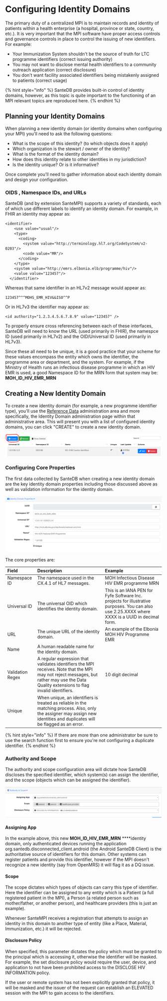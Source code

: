 # Configuring Identity Domains

The primary duty of a centralized MPI is to maintain records and identity of patients within a health enterprise \(a hospital, province or state, country, etc.\). It is very important that the MPI software have proper access controls and governance controls in place to control the issuing of new identifiers. For example:

* Your Immunization System shouldn't be the source of truth for LTC programme identifiers \(correct issuing authority\)
* You may not want to disclose mental health identifiers to a community outreach application \(correct disclosure\)
* You don't want facility associated identifiers being mistakenly assigned to patients  \(correct usage\)

{% hint style="info" %}
SanteDB provides built-in control of identity domains, however, as this topic is quite important to the functioning of an MPI relevant topics are reproduced here.
{% endhint %}

## Planning your Identity Domains

When planning a new identity domain \(or identity domains when configuring your MPI\) you'll need to ask the following questions:

* What is the scope of this identity? \(to which objects does it apply\)
* Which organization is the stewart / owner of the identity?
* What is the format of the identity domain?
* How does this identity relate to other identities in my jurisdiction?
* Is the identity unique? Or is it informative?

Once complete you'll need to gather information about each identity domain and design your configuration.

### OIDS , Namespace IDs, and URLs

SanteDB \(and by extension SanteMPI\) supports a variety of standards, each of which use different labels to identify an identity domain. For example, in FHIR an identity may appear as:

```markup
<identifier> 
    <use value="usual"/> 
    <type> 
      <coding> 
        <system value="http://terminology.hl7.org/CodeSystem/v2-0203"/> 
        <code value="MR"/> 
      </coding> 
    </type> 
    <system value="http://emrs.elbonia.elb/programme/hiv"/> 
    <value value="123457"/> 
  </identifier> 
```

Whereas that same identifier in an HL7v2 message would appear as:

```markup
123457^^^MOHS_EMR_HIV&&ISO^^P
```

Or in HL7v3 the identifier may appear as:

```markup
<id authority="1.2.3.4.5.6.7.8.9" value="123457" />
```

To properly ensure cross referencing between each of these interfaces, SanteDB will need to know the URL \(used primarily in FHIR\), the namespce ID \(used primarily in HL7v2\) and the OID/Universal ID \(used primarily in HL7v3\).

Since these all need to be unique, it is a good practice that your scheme for these values encompass the entity which owns the identifier, the programme area or department, and the system. For example, if the Ministry of Health runs an infectious disease programme in which an HIV EMR is used, a good Namespace ID for the MRN form that system may be: **MOH\_ID\_HIV\_EMR\_MRN** 

## Creating a New Identity Domain

To create a new identity domain \(for example, a new programme identifier type\), you'll use the [Reference Data](../santedb/operations/reference-data-administration.md) administration area and more specifically, the Identity Domain administration page within that administrative area. This will present you with a list of configured identity domains, you can click "CREATE" to create a new identity domain.

![](../.gitbook/assets/image%20%2826%29.png)

### Configuring Core Properties

The first data collected by SanteDB when creating a new identity domain are the key identity domain properties including those discussed above as well as validation information for the identity domain.

![](../.gitbook/assets/image%20%2813%29.png)

The core properties are:

| Field | Description | Example |
| :--- | :--- | :--- |
| Namespace ID | The namespace used in the CX.4.1 of HL7 messages. | MOH Infectious Disease HIV EMR programme MRN |
| Universal ID | The universal OID which identifies the identity domain. | This is an IANA PEN for Fyfe Software Inc. projects for illustrative purposes. You can also use 2.25.XXXX where XXXX is a UUID in decimal form. |
| URL | The unique URL of the identity domain. | An example of the Elbonia MOH HIV Programme EMR |
| Name | A human readable name for the identity domain. |  |
| Validation Regex | A regular expression that validates identifiers the MPI receives. Note that the MPI may not reject messages, but rather may use the Data Quality extensions to flag invalid identifiers.  | 10 digit decimal |
| Unique | When unique, an identifiers is treated as reliable in the matching process. Also, only the assigner may assign new identities and duplicates will be flagged as an error. |  |

{% hint style="info" %}
If there are more than one administrator be sure to use the search function first to ensure you're not configuring a duplicate identifier.
{% endhint %}

### Authority and Scope

The authority and scope configuration area will dictate how SanteDB discloses the specified identifier, which system\(s\) can assign the identifier, and the scope \(objects which can be assigned the identifier\).

![](../.gitbook/assets/image%20%2884%29.png)

#### Assigning App

In the example above, this new **MOH\_ID\_HIV\_EMR\_MRN**  ****identity domain, only authenticated devices running the application org.santedb.disconnected\_client.android \(the Android SanteDB Client\) is the authoritative source of identifiers for this domain. Other systems can register patients and provide this identifier, however if the MPI doesn't recognize a new identity \(say from OpenMRS\) it will flag it as a DQ issue.

#### Scope

The scope dictates which types of objects can carry this type of identifier. Here the identifier can be assigned to any entity which is a Patient \(a full registered patient in the MPI\), a Person \(a related person such as mother/father, or another person\), and healthcare providers \(this is just an example\).

Whenever SanteMPI receives a registration that attempts to assign an identity in this domain to another type of entity \(like a Place, Material, Immunization, etc.\) it will be rejected.

#### Disclosure Policy

When specified, this parameter dictates the policy which must be granted to the principal which is accessing it, otherwise the identifier will be masked. For example, the set disclosure policy would require the user, device, and application to not have been prohibited access to the DISCLOSE HIV INFORMATION policy. 

If the user or remote system has not been explicitly granted that policy, it will be masked and the issuer of the request can establish an ELEVATED session with the MPI to gain access to the identifiers.

